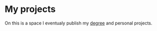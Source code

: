 # My projects

On this is a space I eventualy publish my [degree](https://www.fi.upm.es/?id=gradoingenieriainformatica) and personal projects.